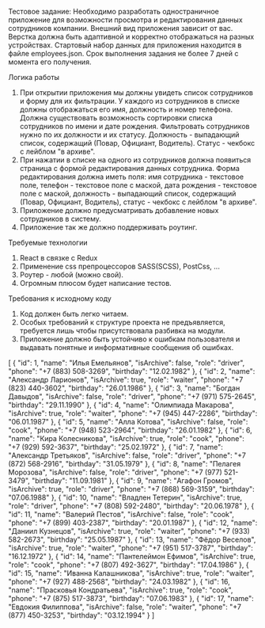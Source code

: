 Тестовое задание:
Необходимо разработать одностраничное приложение для возможности просмотра и редактирования данных сотрудников компании. Внешний вид приложения зависит от вас. Верстка должна быть адаптивной и корректно отображаться на разных устройствах. Стартовый набор данных для приложения находится в файле employees.json.
Срок выполнения задания не более 7 дней с момента его получения.

Логика работы

1. При открытии приложения мы должны увидеть список сотрудников и форму для их фильтрации. У каждого из сотрудников в списке должны отображаться его имя, должность и номер телефона. Должна существовать возможность сортировки списка сотрудников по имени и дате рождения. Фильтровать сотрудников нужно по их должности и их статусу. Должность - выпадающий список, содержащий (Повар, Официант, Водитель). Статус - чекбокс с лейблом "в архиве".
2. При нажатии в списке на одного из сотрудников должна появиться страница с формой редактирования данных сотрудника. Форма редактирования должна иметь поля: имя сотрудника - текстовое поле, телефон - текстовое поле с маской, дата рождения - текстовое поле с маской, должность - выпадающий список, содержащий (Повар, Официант, Водитель), статус - чекбокс с лейблом "в архиве".
3. Приложение должно предусматривать добавление новых сотрудников в систему.
4. Приложение так же должно поддерживать роутинг.

Требуемые технологии

1. React в связке с Redux
2. Применение css препроцессоров SASS(SCSS), PostCss, ...
3. Роутер - любой (можно свой).
4. Огромным плюсом будет написание тестов.

Требования к исходному коду

1. Код должен быть легко читаем.
2. Особых требований к структуре проекта не предъявляется, требуется лишь чтобы присутствовала разбивка на модули.
3. Приложение должно быть устойчиво к ошибкам пользователя и выдавать понятные и информативные сообщения об ошибках.

[
{
"id": 1,
"name": "Илья Емельянов",
"isArchive": false,
"role": "driver",
"phone": "+7 (883) 508-3269",
"birthday": "12.02.1982"
},
{
"id": 2,
"name": "Александр Ларионов",
"isArchive": true,
"role": "waiter",
"phone": "+7 (823) 440-3602",
"birthday": "26.01.1986"
},
{
"id": 3,
"name": "Богдан Давыдов",
"isArchive": false,
"role": "driver",
"phone": "+7 (971) 575-2645",
"birthday": "29.11.1990"
},
{
"id": 4,
"name": "Олимпиада Макарова",
"isArchive": true,
"role": "waiter",
"phone": "+7 (945) 447-2286",
"birthday": "06.01.1987"
},
{
"id": 5,
"name": "Алла Котова",
"isArchive": false,
"role": "cook",
"phone": "+7 (948) 523-2964",
"birthday": "26.01.1982"
},
{
"id": 6,
"name": "Кира Колесникова",
"isArchive": true,
"role": "cook",
"phone": "+7 (929) 592-3637",
"birthday": "25.02.1972"
},
{
"id": 7,
"name": "Александр Третьяков",
"isArchive": false,
"role": "driver",
"phone": "+7 (872) 568-2916",
"birthday": "31.05.1979"
},
{
"id": 8,
"name": "Пелагея Морозова",
"isArchive": false,
"role": "driver",
"phone": "+7 (977) 521-3479",
"birthday": "11.09.1981"
},
{
"id": 9,
"name": "Агафон Громов",
"isArchive": true,
"role": "driver",
"phone": "+7 (868) 569-3159",
"birthday": "07.06.1988"
},
{
"id": 10,
"name": "Владлен Тетерин",
"isArchive": true,
"role": "driver",
"phone": "+7 (808) 592-2480",
"birthday": "20.06.1978"
},
{
"id": 11,
"name": "Валерий Пестов",
"isArchive": false,
"role": "cook",
"phone": "+7 (899) 403-2387",
"birthday": "20.01.1987"
},
{
"id": 12,
"name": "Даниил Кузнецов",
"isArchive": true,
"role": "waiter",
"phone": "+7 (933) 582-2673",
"birthday": "25.05.1987"
},
{
"id": 13,
"name": "Фёдор Веселов",
"isArchive": true,
"role": "waiter",
"phone": "+7 (951) 517-3787",
"birthday": "16.12.1972"
},
{
"id": 14,
"name": "Пантелеймон Ефимов",
"isArchive": true,
"role": "cook",
"phone": "+7 (807) 492-3627",
"birthday": "17.04.1986"
},
{
"id": 15,
"name": "Иванна Калашникова",
"isArchive": true,
"role": "waiter",
"phone": "+7 (927) 488-2568",
"birthday": "24.03.1982"
},
{
"id": 16,
"name": "Прасковья Кондратьева",
"isArchive": true,
"role": "cook",
"phone": "+7 (875) 517-3873",
"birthday": "07.06.1983"
},
{
"id": 17,
"name": "Евдокия Филиппова",
"isArchive": false,
"role": "waiter",
"phone": "+7 (877) 450-3253",
"birthday": "03.12.1994"
}
]

